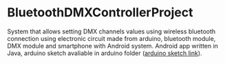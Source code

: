 # BluetoothDMXControllerProject
System that allows setting DMX channels values using wireless bluetooth connection using electronic circuit made from arduino,
bluetooth module, DMX module and smartphone with Android system. Android app written in Java, arduino sketch avaliable in arduino folder ([arduino sketch link](arduino/dmx_bt_sketch.ino)).
